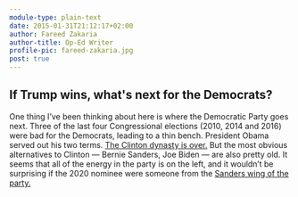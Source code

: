 ```yaml
---
module-type: plain-text
date: 2015-01-31T21:12:17+02:00
author: Fareed Zakaria
author-title: Op-Ed Writer
profile-pic: fareed-zakaria.jpg
post: true
---
```

## If Trump wins, what's next for the Democrats?
One thing I’ve been thinking about here is where the Democratic Party goes next. Three of the last four Congressional elections (2010, 2014 and 2016) were bad for the Democrats, leading to a thin bench. President Obama served out his two terms. [The Clinton dynasty is over.](http://nypost.com/2016/11/10/defeat-likely-spells-the-end-of-clinton-dynasty/) But the most obvious alternatives to Clinton — Bernie Sanders, Joe Biden — are also pretty old. It seems that all of the energy in the party is on the left, and it wouldn’t be surprising if the 2020 nominee were someone from the [Sanders wing of the party.](http://thehill.com/homenews/campaign/305614-ten-potential-democratic-candidates-for-2020)
